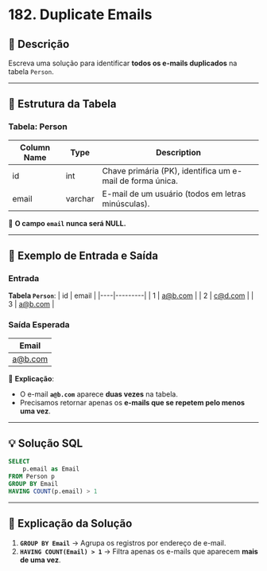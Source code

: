 # 182. Duplicate Emails

## 📌 Descrição
Escreva uma solução para identificar **todos os e-mails duplicados** na tabela `Person`.

---

## 📂 Estrutura da Tabela

### **Tabela: Person**
| Column Name | Type    | Description |
|-------------|---------|-------------|
| id          | int     | Chave primária (PK), identifica um e-mail de forma única. |
| email       | varchar | E-mail de um usuário (todos em letras minúsculas). |

🔹 **O campo `email` nunca será NULL.**

---

## 📝 **Exemplo de Entrada e Saída**

### **Entrada**

**Tabela `Person`**:
| id | email   |
|----|---------|
| 1  | a@b.com |
| 2  | c@d.com |
| 3  | a@b.com |

### **Saída Esperada**
| Email   |
|---------|
| a@b.com |

🔹 **Explicação**:
- O e-mail **`a@b.com`** aparece **duas vezes** na tabela.
- Precisamos retornar apenas os **e-mails que se repetem pelo menos uma vez**.

---

## 💡 **Solução SQL**
```sql
SELECT
    p.email as Email
FROM Person p
GROUP BY Email
HAVING COUNT(p.email) > 1
```

---

## 🚀 **Explicação da Solução**
1. **`GROUP BY Email`** → Agrupa os registros por endereço de e-mail.
2. **`HAVING COUNT(Email) > 1`** → Filtra apenas os e-mails que aparecem **mais de uma vez**.